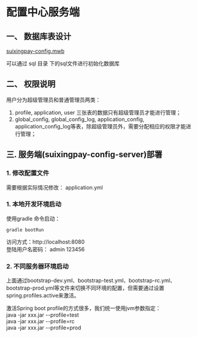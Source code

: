 # 配置中心服务端

## 一、 数据库表设计

[suixingpay-config.mwb](./doc/suixingpay-config.mwb)

可以通过 sql 目录 下的sql文件进行初始化数据库

## 二、 权限说明

用户分为超级管理员和普通管理员两类：

1. profile, application, user 三张表的数据只有超级管理员才能进行管理； 
2. global_config, global_config_log, application_config, application_config_log等表，除超级管理员外，需要分配相应的权限才能进行管理；


## 三. 服务端(suixingpay-config-server)部署

### 1. 修改配置文件

需要根据实际情况修改：
application.yml

### 1. 本地开发环境启动
使用gradle 命令启动：

    gradle bootRun  
 
访问方式：http://localhost:8080  
登陆用户名密码： admin 123456

### 2. 不同服务器环境启动
上面通过bootstrap-dev.yml、bootstrap-test.yml、bootstrap-rc.yml、bootstrap-prod.yml等文件来切换不同环境的配置，但需要通过设置spring.profiles.active来激活。

激活Spring boot profile的方式很多，我们统一使用jvm参数指定：  
java -jar xxx.jar --profile=test	
java -jar xxx.jar --profile=rc  
java -jar xxx.jar --profile=prod